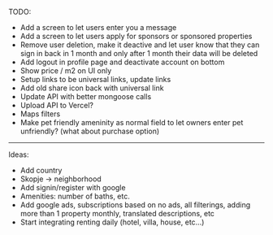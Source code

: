 TODO:

- Add a screen to let users enter you a message
- Add a screen to let users apply for sponsors or sponsored properties
- Remove user deletion, make it deactive and let user know that they can sign in back in 1 month and only after 1 month their data will be deleted
- Add logout in profile page and deactivate account on bottom
- Show price / m2 on UI only
- Setup links to be universal links, update links
- Add old share icon back with universal link
- Update API with better mongoose calls
- Upload API to Vercel?
- Maps filters
- Make pet friendly ameninity as normal field to let owners enter pet unfriendly? (what about purchase option)

---

Ideas:

- Add country
- Skopje -> neighborhood
- Add signin/register with google
- Amenities: number of baths, etc.
- Add google ads, subscriptions based on no ads, all filterings, adding more than 1 property monthly, translated descriptions, etc
- Start integrating renting daily (hotel, villa, house, etc...)
